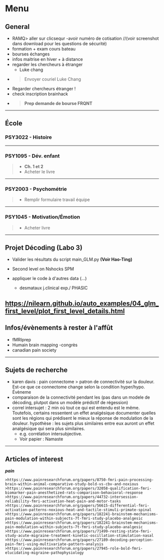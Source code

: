 # **Menu**
## **General**


- RAMQ> aller sur clicsequr -avoir numéro de cotisation //(voir screenshot dans download pour les questions de sécurité)
- formation + exam cours bateau
- bourses échanges
- infos maitrise en hiver + à distance
- regarder les chercheurs à étranger
	- Luke chang
- >Envoyer couriel Luke Chang 
- Regarder chercheurs étranger !
- check inscription brainhack
- >**Prep demande de bourse FRQNT**
---
## **École**

### PSY3022 - Histoire

---
### PSY1095 - Dév. enfant
>* **Ch. 1 et 2** 
>* Acheter le livre

---
### PSY2003 - Psychométrie
>* Remplir formulaire travail équipe
---
### PSY1045 - Motivation/Émotion
>* Acheter livre
---
## Projet Décoding (Labo 3)
* Valider les résultats du script main_GLM.py **(Voir Hao-Ting)**

* Second level on Nshocks SPM
* appliquer le code à d'autres data (...)
    * desmataux j.clinical exp./ PHASIC 
	
https://nilearn.github.io/auto_examples/04_glm_first_level/plot_first_level_details.html
---
## Infos/évènements à rester à l'affût
- fMRIprep
- Humain brain mapping -congrès
- canadian pain society
---
## Sujets de recherche
- karen davis : pain connectome > patron de connectivité sur la douleur. Est-ce que ce connectome change selon la condition hyper/hypo. Évèneme
- comparaison de la connectivité pendant les (pas dans un modele de décoding, plutpot dans un modèle prédictif de régession)
- correl intersujet : 2 min où tout ce qui est entendu est le même. Toutefois, certains ressentent un effet analgésique documenter quelles sont les régions qui prédisent le mieux la réponse de modulation de la douleur. hypothèse : les sujets plus similaires entre eux auront un effet analgésique qui sera plus similaires. 
	- e.g. corrélation intersubjective. 
	- Voir papier : Namaste
---
## Articles of interest
***pain***

	>https://www.painresearchforum.org/papers/8750-fmri-pain-processing-brain-within-animal-comparative-study-bold-vs-cbv-and-noxious
	>https://www.painresearchforum.org/papers/32058-qualification-fmri-biomarker-pain-anesthetized-rats-comparison-behavioral-response
	>https://www.painresearchforum.org/papers/44732-intersession-reliability-fmri-activation-heat-pain-and-motor-tasks
	>https://www.painresearchforum.org/papers/56615-differential-fmri-activation-patterns-noxious-heat-and-tactile-stimuli-primate-spinal
	>https://www.painresearchforum.org/papers/182241-brainstem-mechanisms-pain-modulation-within-subjects-7t-fmri-study-placebo-analgesic
	>https://www.painresearchforum.org/papers/182241-brainstem-mechanisms-pain-modulation-within-subjects-7t-fmri-study-placebo-analgesic
	>https://www.painresearchforum.org/papers/71499-resting-state-fmri-study-acute-migraine-treatment-kinetic-oscillation-stimulation-nasal
	>https://www.painresearchforum.org/papers/27189-decoding-perception-pain-fmri-using-multivariate-pattern-analysis
	>https://www.painresearchforum.org/papers/27945-role-bold-fmri-elucidating-migraine-pathophysiology

